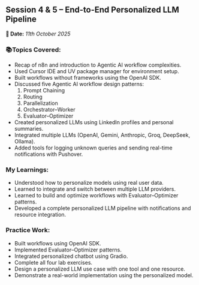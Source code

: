 ## Session 4 & 5 – End-to-End Personalized LLM Pipeline
**📅 Date:** *11th October 2025*

### 📚Topics Covered:
  *  Recap of n8n and introduction to Agentic AI workflow complexities.
  * Used Cursor IDE and UV package manager for environment setup.
  * Built workflows without frameworks using the OpenAI SDK.
  * Discussed five Agentic AI workflow design patterns:
    1. Prompt Chaining
    2. Routing
    3. Parallelization
    4. Orchestrator–Worker
    5. Evaluator–Optimizer
  * Created personalized LLMs using LinkedIn profiles and personal summaries.
  * Integrated multiple LLMs (OpenAI, Gemini, Anthropic, Groq, DeepSeek, Ollama).
  * Added tools for logging unknown queries and sending real-time notifications with Pushover.

### My Learnings: 
  * Understood how to personalize models using real user data.
  * Learned to integrate and switch between multiple LLM providers.
  * Learned to build and optimize workflows with Evaluator–Optimizer patterns.
  * Developed a complete personalized LLM pipeline with notifications and resource integration.

### Practice Work: 
  * Built workflows using OpenAI SDK.
  * Implemented Evaluator–Optimizer patterns.
  * Integrated personalized chatbot using Gradio.
  * Complete all four lab exercises.
  * Design a personalized LLM use case with one tool and one resource.
  * Demonstrate a real-world implementation using the personalized model.
